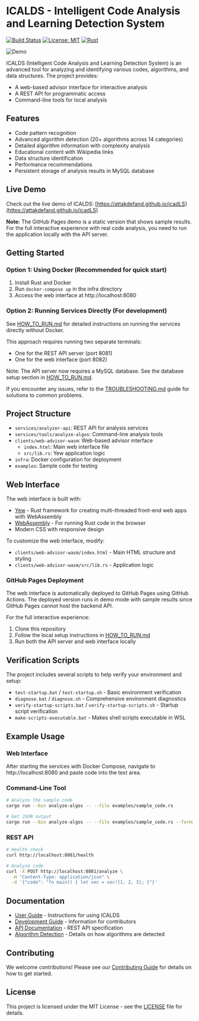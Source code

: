 # ICALDS - Intelligent Code Analysis and Learning Detection System

[![Build Status](https://github.com/attakdefand/icadLS/workflows/CI/badge.svg)](https://github.com/attakdefand/icadLS/actions)
[![License: MIT](https://img.shields.io/badge/License-MIT-yellow.svg)](https://opensource.org/licenses/MIT)
[![Rust](https://img.shields.io/badge/rust-1.70%2B-blue.svg)](https://www.rust-lang.org/)

![Demo](https://raw.githubusercontent.com/attakdefand/icadLS/main/docs/assets/demo.gif)

ICALDS (Intelligent Code Analysis and Learning Detection System) is an advanced tool for analyzing and identifying various codes, algorithms, and data structures. The project provides:

- A web-based advisor interface for interactive analysis
- A REST API for programmatic access
- Command-line tools for local analysis

## Features

- Code pattern recognition
- Advanced algorithm detection (20+ algorithms across 14 categories)
- Detailed algorithm information with complexity analysis
- Educational content with Wikipedia links
- Data structure identification
- Performance recommendations
- Persistent storage of analysis results in MySQL database

## Live Demo

Check out the live demo of ICALDS: [https://attakdefand.github.io/icadLS](https://attakdefand.github.io/icadLS)

**Note:** The GitHub Pages demo is a static version that shows sample results. For the full interactive experience with real code analysis, you need to run the application locally with the API server.

## Getting Started

### Option 1: Using Docker (Recommended for quick start)

1. Install Rust and Docker
2. Run `docker-compose up` in the infra directory
3. Access the web interface at http://localhost:8080

### Option 2: Running Services Directly (For development)

See [HOW_TO_RUN.md](HOW_TO_RUN.md) for detailed instructions on running the services directly without Docker.

This approach requires running two separate terminals:
- One for the REST API server (port 8081)
- One for the web interface (port 8082)

Note: The API server now requires a MySQL database. See the database setup section in [HOW_TO_RUN.md](HOW_TO_RUN.md).

If you encounter any issues, refer to the [TROUBLESHOOTING.md](TROUBLESHOOTING.md) guide for solutions to common problems.

## Project Structure

- `services/analyzer-api`: REST API for analysis services
- `services/tools/analyze-algos`: Command-line analysis tools
- `clients/web-advisor-wasm`: Web-based advisor interface
  - `index.html`: Main web interface file
  - `src/lib.rs`: Yew application logic
- `infra`: Docker configuration for deployment
- `examples`: Sample code for testing

## Web Interface

The web interface is built with:
- [Yew](https://yew.rs/) - Rust framework for creating multi-threaded front-end web apps with WebAssembly
- [WebAssembly](https://webassembly.org/) - For running Rust code in the browser
- Modern CSS with responsive design

To customize the web interface, modify:
- `clients/web-advisor-wasm/index.html` - Main HTML structure and styling
- `clients/web-advisor-wasm/src/lib.rs` - Application logic

### GitHub Pages Deployment

The web interface is automatically deployed to GitHub Pages using GitHub Actions. The deployed version runs in demo mode with sample results since GitHub Pages cannot host the backend API.

For the full interactive experience:
1. Clone this repository
2. Follow the local setup instructions in [HOW_TO_RUN.md](HOW_TO_RUN.md)
3. Run both the API server and web interface locally

## Verification Scripts

The project includes several scripts to help verify your environment and setup:

- `test-startup.bat` / `test-startup.sh` - Basic environment verification
- `diagnose.bat` / `diagnose.sh` - Comprehensive environment diagnostics
- `verify-startup-scripts.bat` / `verify-startup-scripts.sh` - Startup script verification
- `make-scripts-executable.bat` - Makes shell scripts executable in WSL

## Example Usage

### Web Interface

After starting the services with Docker Compose, navigate to http://localhost:8080 and paste code into the text area.

### Command-Line Tool

```bash
# Analyze the sample code
cargo run --bin analyze-algos -- --file examples/sample_code.rs

# Get JSON output
cargo run --bin analyze-algos -- --file examples/sample_code.rs --format json
```

### REST API

```bash
# Health check
curl http://localhost:8081/health

# Analyze code
curl -X POST http://localhost:8081/analyze \
  -H "Content-Type: application/json" \
  -d '{"code": "fn main() { let vec = vec![1, 2, 3]; }"}'
```

## Documentation

- [User Guide](docs/USER_GUIDE.md) - Instructions for using ICALDS
- [Development Guide](docs/DEVELOPMENT.md) - Information for contributors
- [API Documentation](docs/API/openapi.yaml) - REST API specification
- [Algorithm Detection](docs/ALGORITHM_DETECTION.md) - Details on how algorithms are detected

## Contributing

We welcome contributions! Please see our [Contributing Guide](CONTRIBUTING.md) for details on how to get started.

## License

This project is licensed under the MIT License - see the [LICENSE](LICENSE) file for details.